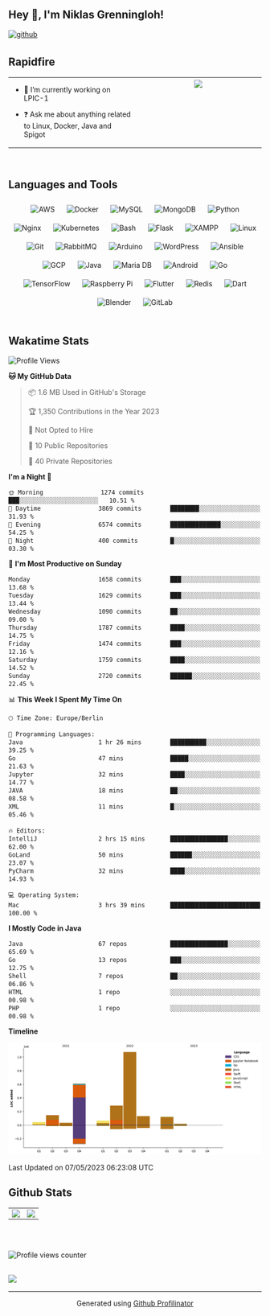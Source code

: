 ## Hey 👋, I'm Niklas Grenningloh!  
  

<a href="https://github.com/base2code" target="_blank">
<img src=https://img.shields.io/badge/github-%2324292e.svg?&style=for-the-badge&logo=github&logoColor=white alt=github style="margin-bottom: 5px;" />
</a>  
  

<br/>  


## Rapidfire  
<table><tr><td valign="top" width="50%">

- 🌱 I’m currently working on LPIC-1
  

- ❓ Ask me about anything related to Linux, Docker, Java and Spigot  


</td><td valign="top" width="50%">

<div align="center">
<img src="https://rishavanand.github.io/static/images/greetings.gif" align="center" style="width: 100%" />
</div>  


</td></tr></table>  

<br/>  


## Languages and Tools  
<div align="center">  
<img style="margin: 10px" src="https://profilinator.rishav.dev/skills-assets/amazonwebservices-original-wordmark.svg" alt="AWS" height="25" />  
<img style="margin: 10px" src="https://profilinator.rishav.dev/skills-assets/docker-original-wordmark.svg" alt="Docker" height="25" />  
<img style="margin: 10px" src="https://profilinator.rishav.dev/skills-assets/mysql-original-wordmark.svg" alt="MySQL" height="25" />  
<img style="margin: 10px" src="https://profilinator.rishav.dev/skills-assets/mongodb-original-wordmark.svg" alt="MongoDB" height="25" />  
<img style="margin: 10px" src="https://profilinator.rishav.dev/skills-assets/python-original.svg" alt="Python" height="25" />  
<img style="margin: 10px" src="https://profilinator.rishav.dev/skills-assets/nginx-original.svg" alt="Nginx" height="25" />  
<img style="margin: 10px" src="https://profilinator.rishav.dev/skills-assets/kubernetes-icon.svg" alt="Kubernetes" height="25" />  
<img style="margin: 10px" src="https://profilinator.rishav.dev/skills-assets/gnu_bash-icon.svg" alt="Bash" height="25" />  
<img style="margin: 10px" src="https://profilinator.rishav.dev/skills-assets/flask.png" alt="Flask" height="25" />  
<img style="margin: 10px" src="https://profilinator.rishav.dev/skills-assets/xampp.png" alt="XAMPP" height="25" />  
<img style="margin: 10px" src="https://profilinator.rishav.dev/skills-assets/linux-original.svg" alt="Linux" height="25" />  
<img style="margin: 10px" src="https://profilinator.rishav.dev/skills-assets/git-scm-icon.svg" alt="Git" height="25" />  
<img style="margin: 10px" src="https://profilinator.rishav.dev/skills-assets/rabbitmq-icon.svg" alt="RabbitMQ" height="25" />  
<img style="margin: 10px" src="https://profilinator.rishav.dev/skills-assets/arduino.png" alt="Arduino" height="25" />  
<img style="margin: 10px" src="https://profilinator.rishav.dev/skills-assets/wordpress.png" alt="WordPress" height="25" />  
<img style="margin: 10px" src="https://profilinator.rishav.dev/skills-assets/ansible.png" alt="Ansible" height="25" />  
<img style="margin: 10px" src="https://profilinator.rishav.dev/skills-assets/google_cloud-icon.svg" alt="GCP" height="25" />  
<img style="margin: 10px" src="https://profilinator.rishav.dev/skills-assets/java-original-wordmark.svg" alt="Java" height="25" />  
<img style="margin: 10px" src="https://profilinator.rishav.dev/skills-assets/mariadb.png" alt="Maria DB" height="25" />  
<img style="margin: 10px" src="https://profilinator.rishav.dev/skills-assets/android-original-wordmark.svg" alt="Android" height="25" />  
<img style="margin: 10px" src="https://profilinator.rishav.dev/skills-assets/go-original.svg" alt="Go" height="25" />  
<img style="margin: 10px" src="https://profilinator.rishav.dev/skills-assets/tensorflow-icon.svg" alt="TensorFlow" height="25" />  
<img style="margin: 10px" src="https://profilinator.rishav.dev/skills-assets/raspberrypi.png" alt="Raspberry Pi" height="25" />  
<img style="margin: 10px" src="https://profilinator.rishav.dev/skills-assets/flutterio-icon.svg" alt="Flutter" height="25" />  
<img style="margin: 10px" src="https://profilinator.rishav.dev/skills-assets/redis-original-wordmark.svg" alt="Redis" height="25" />  
<img style="margin: 10px" src="https://profilinator.rishav.dev/skills-assets/dartlang-icon.svg" alt="Dart" height="25" />  
<img style="margin: 10px" src="https://profilinator.rishav.dev/skills-assets/blender_community_badge_white.svg" alt="Blender" height="25" />  
<img style="margin: 10px" src="https://profilinator.rishav.dev/skills-assets/gitlab.svg" alt="GitLab" height="25" />  
</div>  

<br/>  

## Wakatime Stats

<!--START_SECTION:waka-->
![Profile Views](http://img.shields.io/badge/Profile%20Views-8-blue)

**🐱 My GitHub Data** 

> 📦 1.6 MB Used in GitHub's Storage 
 > 
> 🏆 1,350 Contributions in the Year 2023
 > 
> 🚫 Not Opted to Hire
 > 
> 📜 10 Public Repositories 
 > 
> 🔑 40 Private Repositories 
 > 
**I'm a Night 🦉** 

```text
🌞 Morning                1274 commits        ███░░░░░░░░░░░░░░░░░░░░░░   10.51 % 
🌆 Daytime                3869 commits        ████████░░░░░░░░░░░░░░░░░   31.93 % 
🌃 Evening                6574 commits        ██████████████░░░░░░░░░░░   54.25 % 
🌙 Night                  400 commits         █░░░░░░░░░░░░░░░░░░░░░░░░   03.30 % 
```
📅 **I'm Most Productive on Sunday** 

```text
Monday                   1658 commits        ███░░░░░░░░░░░░░░░░░░░░░░   13.68 % 
Tuesday                  1629 commits        ███░░░░░░░░░░░░░░░░░░░░░░   13.44 % 
Wednesday                1090 commits        ██░░░░░░░░░░░░░░░░░░░░░░░   09.00 % 
Thursday                 1787 commits        ████░░░░░░░░░░░░░░░░░░░░░   14.75 % 
Friday                   1474 commits        ███░░░░░░░░░░░░░░░░░░░░░░   12.16 % 
Saturday                 1759 commits        ████░░░░░░░░░░░░░░░░░░░░░   14.52 % 
Sunday                   2720 commits        ██████░░░░░░░░░░░░░░░░░░░   22.45 % 
```


📊 **This Week I Spent My Time On** 

```text
🕑︎ Time Zone: Europe/Berlin

💬 Programming Languages: 
Java                     1 hr 26 mins        ██████████░░░░░░░░░░░░░░░   39.25 % 
Go                       47 mins             █████░░░░░░░░░░░░░░░░░░░░   21.63 % 
Jupyter                  32 mins             ████░░░░░░░░░░░░░░░░░░░░░   14.77 % 
JAVA                     18 mins             ██░░░░░░░░░░░░░░░░░░░░░░░   08.58 % 
XML                      11 mins             █░░░░░░░░░░░░░░░░░░░░░░░░   05.46 % 

🔥 Editors: 
IntelliJ                 2 hrs 15 mins       ████████████████░░░░░░░░░   62.00 % 
GoLand                   50 mins             ██████░░░░░░░░░░░░░░░░░░░   23.07 % 
PyCharm                  32 mins             ████░░░░░░░░░░░░░░░░░░░░░   14.93 % 

💻 Operating System: 
Mac                      3 hrs 39 mins       █████████████████████████   100.00 % 
```

**I Mostly Code in Java** 

```text
Java                     67 repos            ████████████████░░░░░░░░░   65.69 % 
Go                       13 repos            ███░░░░░░░░░░░░░░░░░░░░░░   12.75 % 
Shell                    7 repos             ██░░░░░░░░░░░░░░░░░░░░░░░   06.86 % 
HTML                     1 repo              ░░░░░░░░░░░░░░░░░░░░░░░░░   00.98 % 
PHP                      1 repo              ░░░░░░░░░░░░░░░░░░░░░░░░░   00.98 % 
```



**Timeline**

![Lines of Code chart](https://raw.githubusercontent.com/base2code/base2code/main/assets/bar_graph.png)


 Last Updated on 07/05/2023 06:23:08 UTC
<!--END_SECTION:waka-->


## Github Stats  
<table><tr><td valign="top" width="50%">

<img src="https://github-readme-stats.vercel.app/api?username=base2code&show_icons=true&count_private=true&hide_border=true" align="left" style="width: 100%" />

</td><td valign="top" width="50%">

<img src="https://github-readme-stats.vercel.app/api/top-langs/?username=base2code&hide_border=true&layout=compact" align="left" style="width: 100%" />

</td></tr></table>  

<br/>  

  

<br/>  

![Profile views counter](https://komarev.com/ghpvc/?username=base2code&&style=flat-square)  
  

<br/>  

<div>
            <a href="https://paypal.me/niklasgrenningloh" target="_blank" style="display: inline-block;">
                <img
                    src="https://img.shields.io/badge/Donate-PayPal-blue.svg?style=flat-square" 
                    align="left"
                />
            </a>
<br />

----
<div align="center">Generated using <a href="https://profilinator.rishav.dev/" target="_blank">Github Profilinator</a></div>

